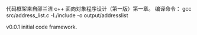代码框架来自邵兰洁 c++ 面向对象程序设计（第一版）第一章。
编译命令：
    gcc src/address_list.c -I./include -o output/addresslist

v0.0.1
    initial code framework.


